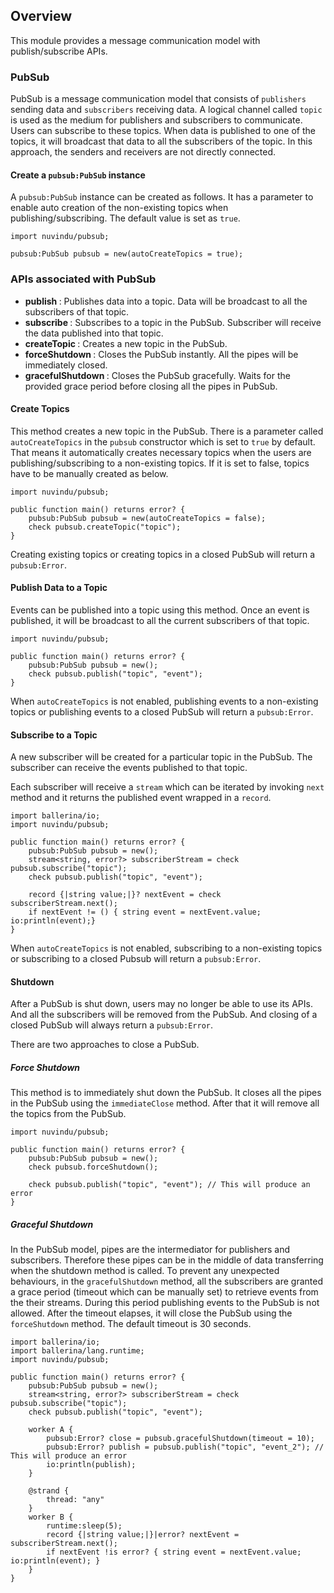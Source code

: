 ## Overview

This module provides a message communication model with publish/subscribe APIs.

### PubSub

PubSub is a message communication model that consists of `publishers` sending data and `subscribers` receiving data. A logical channel called `topic` is used as the medium for publishers and subscribers to communicate. Users can subscribe to these topics. When data is published to one of the topics, it will broadcast that data to all the subscribers of the topic. In this approach, the senders and receivers are not directly connected.

#### Create a `pubsub:PubSub` instance

A `pubsub:PubSub` instance can be created as follows. It has a parameter to enable auto creation of the non-existing topics when publishing/subscribing. The default value is set as `true`.

```ballerina
import nuvindu/pubsub;

pubsub:PubSub pubsub = new(autoCreateTopics = true);
```
### APIs associated with PubSub

- <b> publish </b>: Publishes data into a topic. Data will be broadcast to all the subscribers of that topic.
- <b> subscribe </b>: Subscribes to a topic in the PubSub. Subscriber will receive the data published into that topic.
- <b> createTopic </b>: Creates a new topic in the PubSub.
- <b> forceShutdown </b>: Closes the PubSub instantly. All the pipes will be immediately closed.
- <b> gracefulShutdown </b>: Closes the PubSub gracefully. Waits for the provided grace period before closing all the pipes in PubSub.

#### Create Topics

This method creates a new topic in the PubSub. There is a parameter called `autoCreateTopics` in the `pubsub` constructor which is set to `true` by default. That means it automatically creates necessary topics when the users are publishing/subscribing to a non-existing topics.
If it is set to false, topics have to be manually created as below.

```ballerina
import nuvindu/pubsub;

public function main() returns error? {
    pubsub:PubSub pubsub = new(autoCreateTopics = false);
    check pubsub.createTopic("topic");
}
```

Creating existing topics or creating topics in a closed PubSub will return a `pubsub:Error`.

#### Publish Data to a Topic

Events can be published into a topic using this method. Once an event is published, it will be broadcast to all the current subscribers of that topic.

```ballerina
import nuvindu/pubsub;

public function main() returns error? {
    pubsub:PubSub pubsub = new();
    check pubsub.publish("topic", "event");
}
```

When `autoCreateTopics` is not enabled, publishing events to a non-existing topics or publishing events to a closed PubSub will return a `pubsub:Error`.

#### Subscribe to a Topic

A new subscriber will be created for a particular topic in the PubSub. The subscriber can receive the events published to that topic.

Each subscriber will receive a `stream` which can be iterated by invoking `next` method and it returns the published event wrapped in a `record`.

```ballerina
import ballerina/io;
import nuvindu/pubsub;

public function main() returns error? {
    pubsub:PubSub pubsub = new();
    stream<string, error?> subscriberStream = check pubsub.subscribe("topic");
    check pubsub.publish("topic", "event");

    record {|string value;|}? nextEvent = check subscriberStream.next();
    if nextEvent != () { string event = nextEvent.value; io:println(event);}
}
```

When `autoCreateTopics` is not enabled, subscribing to a non-existing topics or subscribing to a closed Pubsub will return a `pubsub:Error`.

#### Shutdown

After a PubSub is shut down, users may no longer be able to use its APIs. And all the subscribers will be removed from the PubSub. And closing of a closed PubSub will always return a `pubsub:Error`.

There are two approaches to close a PubSub. 

##### Force Shutdown

This method is to immediately shut down the PubSub. It closes all the pipes in the PubSub using the `immediateClose` method. After that it will remove all the topics from the PubSub.

```ballerina
import nuvindu/pubsub;

public function main() returns error? {
    pubsub:PubSub pubsub = new();
    check pubsub.forceShutdown();

    check pubsub.publish("topic", "event"); // This will produce an error
}
```

##### Graceful Shutdown

In the PubSub model, pipes are the intermediator for publishers and subscribers. Therefore these pipes can be in the middle of data transferring when the shutdown method is called. To prevent any unexpected behaviours, in the `gracefulShutdown` method, all the subscribers are granted a grace period (timeout which can be manually set) to retrieve events from the their streams. During this period publishing events to the PubSub is not allowed. After the timeout elapses, it will close the PubSub using the `forceShutdown` method. The default timeout is 30 seconds.

```ballerina
import ballerina/io;
import ballerina/lang.runtime;
import nuvindu/pubsub;

public function main() returns error? {
    pubsub:PubSub pubsub = new();
    stream<string, error?> subscriberStream = check pubsub.subscribe("topic");
    check pubsub.publish("topic", "event");
    
    worker A {
        pubsub:Error? close = pubsub.gracefulShutdown(timeout = 10);
        pubsub:Error? publish = pubsub.publish("topic", "event_2"); // This will produce an error
        io:println(publish);
    }

    @strand {
        thread: "any"
    }
    worker B {
        runtime:sleep(5);
        record {|string value;|}|error? nextEvent = subscriberStream.next();
        if nextEvent !is error? { string event = nextEvent.value; io:println(event); }
    }
}
```

